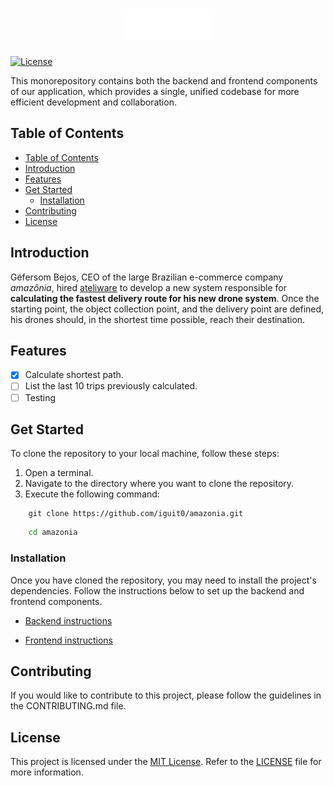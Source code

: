 <h1 align="center">
  <img src="frontend/src/assets/images/amazonia_logo.png" width="150" height="50" alt="Amazonia" style="filter: brightness(0) invert(1)" />
</h1>

[![License](https://img.shields.io/badge/license-MIT-blue.svg)](https://opensource.org/licenses/MIT)

This monorepository contains both the backend and frontend components of our application, which provides a single, unified codebase for more efficient development and collaboration.


## Table of Contents

- [Table of Contents](#table-of-contents)
- [Introduction](#introduction)
- [Features](#features)
- [Get Started](#get-started)
  - [Installation](#installation)
- [Contributing](#contributing)
- [License](#license)

## Introduction

Géfersom Bejos, CEO of the large Brazilian e-commerce company *amazônia*, hired [ateliware](https://ateliware.com/en/) to develop a new system responsible for **calculating the fastest delivery route for his new drone system**. Once the starting point, the object collection point, and the delivery point are defined, his drones should, in the shortest time possible, reach their destination.

## Features

- [x] Calculate shortest path.
- [ ] List the last 10 trips previously calculated.
- [ ] Testing

## Get Started

To clone the repository to your local machine, follow these steps:
1. Open a terminal.
2. Navigate to the directory where you want to clone the repository.
3. Execute the following command:

```shell
    git clone https://github.com/iguit0/amazonia.git
```

```bash
    cd amazonia
```

### Installation

Once you have cloned the repository, you may need to install the project's dependencies. Follow the instructions below to set up the backend and frontend components.

- [Backend instructions](./backend/README.md)

- [Frontend instructions](./frontend/README.md)

## Contributing

If you would like to contribute to this project, please follow the guidelines in the CONTRIBUTING.md file.

## License
This project is licensed under the [MIT License](https://opensource.org/license/mit/). Refer to the [LICENSE](./LICENSE) file for more information.